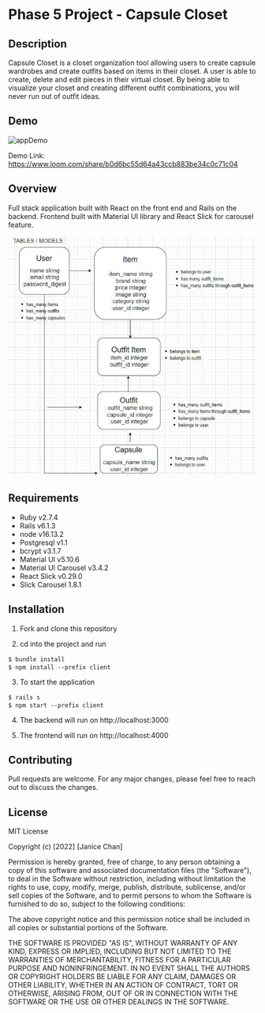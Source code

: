 # Phase 5 Project - Capsule Closet


## Description
Capsule Closet is a closet organization tool allowing users to create capsule wardrobes and create outfits based on items in their closet. A user is able to create, delete and edit pieces in their virtual closet. By being able to visualize your closet and creating different outfit combinations, you will never run out of outfit ideas.


## Demo
![appDemo](client/src/other/capsulecloset.gif)


Demo Link: https://www.loom.com/share/b0d6bc55d64a43ccb883be34c0c71c04


## Overview
Full stack application built with React on the front end and Rails on the backend. Frontend built with Material UI library and React Slick for carousel feature.


![model](client/src/other/capsuleclosetmodel.jpg)


## Requirements
- Ruby v2.7.4
- Rails v6.1.3
- node v16.13.2
- Postgresql v1.1
- bcrypt v3.1.7
- Material UI v5.10.6
- Material UI Carousel v3.4.2
- React Slick v0.29.0
- Slick Carousel 1.8.1


## Installation
1. Fork and clone this repository

2. cd into the project and run 

```console 
$ bundle install
$ npm install --prefix client
```

3. To start the application

```console 
$ rails s
$ npm start --prefix client
```

4. The backend will run on http://localhost:3000

5. The frontend will run on http://localhost:4000

## Contributing
Pull requests are welcome. For any major changes, please feel free to reach out to discuss the changes. 


## License
MIT License

Copyright (c) [2022] [Janice Chan]

Permission is hereby granted, free of charge, to any person obtaining a copy
of this software and associated documentation files (the "Software"), to deal
in the Software without restriction, including without limitation the rights
to use, copy, modify, merge, publish, distribute, sublicense, and/or sell
copies of the Software, and to permit persons to whom the Software is
furnished to do so, subject to the following conditions:

The above copyright notice and this permission notice shall be included in all
copies or substantial portions of the Software.

THE SOFTWARE IS PROVIDED "AS IS", WITHOUT WARRANTY OF ANY KIND, EXPRESS OR
IMPLIED, INCLUDING BUT NOT LIMITED TO THE WARRANTIES OF MERCHANTABILITY,
FITNESS FOR A PARTICULAR PURPOSE AND NONINFRINGEMENT. IN NO EVENT SHALL THE
AUTHORS OR COPYRIGHT HOLDERS BE LIABLE FOR ANY CLAIM, DAMAGES OR OTHER
LIABILITY, WHETHER IN AN ACTION OF CONTRACT, TORT OR OTHERWISE, ARISING FROM,
OUT OF OR IN CONNECTION WITH THE SOFTWARE OR THE USE OR OTHER DEALINGS IN THE
SOFTWARE.